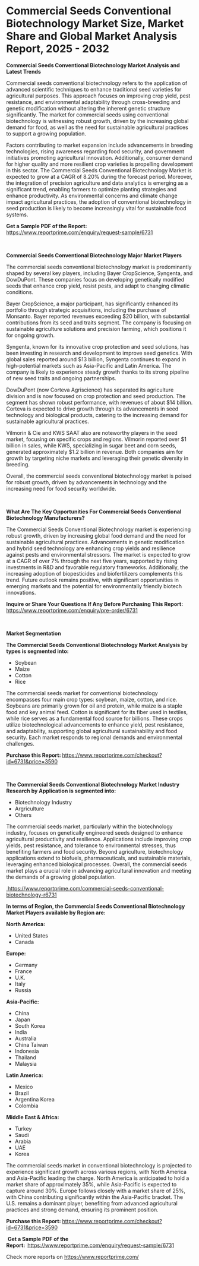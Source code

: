 <p><h1>Commercial Seeds Conventional Biotechnology Market Size, Market Share and Global Market Analysis Report, 2025 - 2032</h1></p><p><strong>Commercial Seeds Conventional Biotechnology Market Analysis and Latest Trends</strong></p>
<p><p>Commercial seeds conventional biotechnology refers to the application of advanced scientific techniques to enhance traditional seed varieties for agricultural purposes. This approach focuses on improving crop yield, pest resistance, and environmental adaptability through cross-breeding and genetic modification without altering the inherent genetic structure significantly. The market for commercial seeds using conventional biotechnology is witnessing robust growth, driven by the increasing global demand for food, as well as the need for sustainable agricultural practices to support a growing population.</p><p>Factors contributing to market expansion include advancements in breeding technologies, rising awareness regarding food security, and government initiatives promoting agricultural innovation. Additionally, consumer demand for higher quality and more resilient crop varieties is propelling development in this sector. The Commercial Seeds Conventional Biotechnology Market is expected to grow at a CAGR of 8.20% during the forecast period. Moreover, the integration of precision agriculture and data analytics is emerging as a significant trend, enabling farmers to optimize planting strategies and enhance productivity. As environmental concerns and climate change impact agricultural practices, the adoption of conventional biotechnology in seed production is likely to become increasingly vital for sustainable food systems.</p></p>
<p><strong>Get a Sample PDF of the Report:&nbsp;</strong> <a href="https://www.reportprime.com/enquiry/request-sample/6731?utm_campaign=3000&utm_medium=2&utm_source=Github&utm_content=ia&utm_term=19032025&utm_id=commercial-seeds-conventional-biotechnology">https://www.reportprime.com/enquiry/request-sample/6731</a></p>
<p>&nbsp;</p>
<p><strong>Commercial Seeds Conventional Biotechnology Major Market Players</strong></p>
<p><p>The commercial seeds conventional biotechnology market is predominantly shaped by several key players, including Bayer CropScience, Syngenta, and DowDuPont. These companies focus on developing genetically modified seeds that enhance crop yield, resist pests, and adapt to changing climatic conditions.</p><p>Bayer CropScience, a major participant, has significantly enhanced its portfolio through strategic acquisitions, including the purchase of Monsanto. Bayer reported revenues exceeding $20 billion, with substantial contributions from its seed and traits segment. The company is focusing on sustainable agriculture solutions and precision farming, which positions it for ongoing growth.</p><p>Syngenta, known for its innovative crop protection and seed solutions, has been investing in research and development to improve seed genetics. With global sales reported around $13 billion, Syngenta continues to expand in high-potential markets such as Asia-Pacific and Latin America. The company is likely to experience steady growth thanks to its strong pipeline of new seed traits and ongoing partnerships.</p><p>DowDuPont (now Corteva Agriscience) has separated its agriculture division and is now focused on crop protection and seed production. The segment has shown robust performance, with revenues of about $14 billion. Corteva is expected to drive growth through its advancements in seed technology and biological products, catering to the increasing demand for sustainable agricultural practices.</p><p>Vilmorin & Cie and KWS SAAT also are noteworthy players in the seed market, focusing on specific crops and regions. Vilmorin reported over $1 billion in sales, while KWS, specializing in sugar beet and corn seeds, generated approximately $1.2 billion in revenue. Both companies aim for growth by targeting niche markets and leveraging their genetic diversity in breeding.</p><p>Overall, the commercial seeds conventional biotechnology market is poised for robust growth, driven by advancements in technology and the increasing need for food security worldwide.</p></p>
<p>&nbsp;</p>
<p><strong>What Are The Key Opportunities For Commercial Seeds Conventional Biotechnology Manufacturers?</strong></p>
<p><p>The Commercial Seeds Conventional Biotechnology market is experiencing robust growth, driven by increasing global food demand and the need for sustainable agricultural practices. Advancements in genetic modification and hybrid seed technology are enhancing crop yields and resilience against pests and environmental stressors. The market is expected to grow at a CAGR of over 7% through the next five years, supported by rising investments in R&D and favorable regulatory frameworks. Additionally, the increasing adoption of biopesticides and biofertilizers complements this trend. Future outlook remains positive, with significant opportunities in emerging markets and the potential for environmentally friendly biotech innovations.</p></p>
<p><strong>Inquire or Share Your Questions If Any Before Purchasing This Report:</strong> <a href="https://www.reportprime.com/enquiry/pre-order/6731?utm_campaign=3000&utm_medium=2&utm_source=Github&utm_content=ia&utm_term=19032025&utm_id=commercial-seeds-conventional-biotechnology">https://www.reportprime.com/enquiry/pre-order/6731</a></p>
<p>&nbsp;</p>
<p><strong>Market Segmentation</strong></p>
<p><strong>The Commercial Seeds Conventional Biotechnology Market Analysis by types is segmented into:</strong></p>
<p><ul><li>Soybean</li><li>Maize</li><li>Cotton</li><li>Rice</li></ul></p>
<p><p>The commercial seeds market for conventional biotechnology encompasses four main crop types: soybean, maize, cotton, and rice. Soybeans are primarily grown for oil and protein, while maize is a staple food and key animal feed. Cotton is significant for its fiber used in textiles, while rice serves as a fundamental food source for billions. These crops utilize biotechnological advancements to enhance yield, pest resistance, and adaptability, supporting global agricultural sustainability and food security. Each market responds to regional demands and environmental challenges.</p></p>
<p><strong>Purchase this Report:&nbsp;</strong><a href="https://www.reportprime.com/checkout?id=6731&price=3590&utm_campaign=3000&utm_medium=2&utm_source=Github&utm_content=ia&utm_term=19032025&utm_id=commercial-seeds-conventional-biotechnology">https://www.reportprime.com/checkout?id=6731&price=3590</a></p>
<p>&nbsp;</p>
<p><strong>The Commercial Seeds Conventional Biotechnology Market Industry Research by Application is segmented into:</strong></p>
<p><ul><li>Biotechnology Industry</li><li>Argriculture</li><li>Others</li></ul></p>
<p><p>The commercial seeds market, particularly within the biotechnology industry, focuses on genetically engineered seeds designed to enhance agricultural productivity and resilience. Applications include improving crop yields, pest resistance, and tolerance to environmental stresses, thus benefiting farmers and food security. Beyond agriculture, biotechnology applications extend to biofuels, pharmaceuticals, and sustainable materials, leveraging enhanced biological processes. Overall, the commercial seeds market plays a crucial role in advancing agricultural innovation and meeting the demands of a growing global population.</p></p>
<p><a href="https://www.reportprime.com/commercial-seeds-conventional-biotechnology-r6731?utm_campaign=3000&utm_medium=2&utm_source=Github&utm_content=ia&utm_term=19032025&utm_id=commercial-seeds-conventional-biotechnology">&nbsp;https://www.reportprime.com/commercial-seeds-conventional-biotechnology-r6731</a></p>
<p><strong>In terms of Region, the Commercial Seeds Conventional Biotechnology Market Players available by Region are:</strong></p>
<p>
    <p> <strong> North America: </strong>
        <ul>
            <li>United States</li>
            <li>Canada</li>
        </ul>
        </p> 
    <p> <strong> Europe: </strong>
        <ul>
            <li>Germany</li>
            <li>France</li>
            <li>U.K.</li>
            <li>Italy</li>
            <li>Russia</li>
        </ul>
        </p> 
    <p> <strong> Asia-Pacific: </strong>
        <ul>
            <li>China</li>
            <li>Japan</li>
            <li>South Korea</li>
            <li>India</li>
            <li>Australia</li>
            <li>China Taiwan</li>
            <li>Indonesia</li>
            <li>Thailand</li>
            <li>Malaysia</li>
        </ul>
        </p> 
    <p> <strong> Latin America: </strong>
        <ul>
            <li>Mexico</li>
            <li>Brazil</li>
            <li>Argentina Korea</li>
            <li>Colombia</li>
        </ul>
        </p> 
    <p> <strong> Middle East & Africa: </strong>
        <ul>
            <li>Turkey</li>
            <li>Saudi</li>
            <li>Arabia</li>
            <li>UAE</li>
            <li>Korea</li>
        </ul>
    </p>
    </p>
<p><p>The commercial seeds market in conventional biotechnology is projected to experience significant growth across various regions, with North America and Asia-Pacific leading the charge. North America is anticipated to hold a market share of approximately 35%, while Asia-Pacific is expected to capture around 30%. Europe follows closely with a market share of 25%, with China contributing significantly within the Asia-Pacific bracket. The U.S. remains a dominant player, benefiting from advanced agricultural practices and strong demand, ensuring its prominent position.</p></p>
<p><strong>Purchase this Report: </strong><a href="https://www.reportprime.com/checkout?id=6731&price=3590&utm_campaign=3000&utm_medium=2&utm_source=Github&utm_content=ia&utm_term=19032025&utm_id=commercial-seeds-conventional-biotechnology">https://www.reportprime.com/checkout?id=6731&price=3590</a></p>
<p>&nbsp;<strong>Get a Sample PDF of the Report:&nbsp;&nbsp;</strong><a href="https://www.reportprime.com/enquiry/request-sample/6731?utm_campaign=3000&utm_medium=2&utm_source=Github&utm_content=ia&utm_term=19032025&utm_id=commercial-seeds-conventional-biotechnology">https://www.reportprime.com/enquiry/request-sample/6731</a></p>
<p><strong></strong></p>
<p>Check more reports on <a href="https://www.reportprime.com/?utm_campaign=3000&utm_medium=2&utm_source=Github&utm_content=ia&utm_term=19032025&utm_id=commercial-seeds-conventional-biotechnology">https://www.reportprime.com/</a></p>